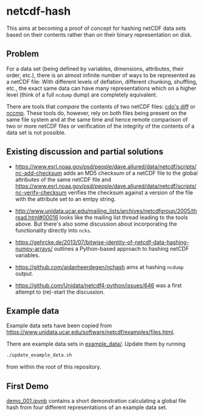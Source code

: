 # netcdf-hash

This aims at becoming a proof of concept for hashing netCDF data sets based on
their contents rather than on their binary representation on disk.


## Problem

For a data set (being defined by variables, dimensions, attributes, their
order, etc.), there is an almost infinite number of ways to be represented as a
netCDF file:  With different levels of deflation, different chunking,
shuffling, etc., the exact same data can have many representations which on a
higher level (think of a full `ncdump` dump) are completely equivalent.

There are tools that *compare* the contents of two netCDF files: [cdo's
diff](https://code.zmaw.de/projects/cdo/embedded/index.html#x1-470002.1.3) or
[nccmp](http://nccmp.sourceforge.net/).  These tools do, however, rely on both
files being present on the same file system and at the same time and hence
remote comparison of two or more netCDF files or verification of the integrity
of the contents of a data set is not possible.


## Existing discussion and partial solutions

- <https://www.esrl.noaa.gov/psd/people/dave.allured/data/netcdf/scripts/nc-add-checksum>
  adds an MD5 checksum of a netCDF file to the global attributes of the same
  netCDF file and
  <https://www.esrl.noaa.gov/psd/people/dave.allured/data/netcdf/scripts/nc-verify-checksum>
  verifies the checksum against a version of the file with the attribute set to
  an emtpy string.

- <http://www.unidata.ucar.edu/mailing_lists/archives/netcdfgroup/2005/thread.html#00016>
  looks like the mailing list thread leading to the tools above.  But there's
  also some discussion about incorporating the functionality directly into
  `ncks`.

- <https://gehrcke.de/2013/07/bitwise-identity-of-netcdf-data-hashing-numpy-arrays/>
  outlines a Python-based approach to hashing netCDF variables.

- <https://github.com/aidanheerdegen/nchash> aims at hashing `ncdump` output.

- <https://github.com/Unidata/netcdf4-python/issues/646> was a first attempt to
  (re)-start the discussion.


## Example data

Example data sets have been copied from
<https://www.unidata.ucar.edu/software/netcdf/examples/files.html>.

There are example data sets in [example_data/](example_data/).  Update them by
running
```bash
./update_example_data.sh
```
from within the root of this repository.


## First Demo

[demo_001.ipynb](demo_001.ipynb) contains a short demonstration calculating a
global file hash from four different representations of an example data set.
